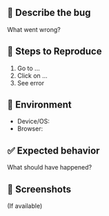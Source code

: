 ## 🐞 Describe the bug
What went wrong?

## 🔄 Steps to Reproduce
1. Go to ...
2. Click on ...
3. See error

## 📱 Environment
- Device/OS:
- Browser:

## ✅ Expected behavior
What should have happened?

## 📸 Screenshots
(If available)
